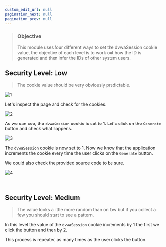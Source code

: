 ```yaml
---
custom_edit_url: null
pagination_next: null
pagination_prev: null
---
```


> ### Objective
> This module uses four different ways to set the dvwaSession cookie value, the objective of each level is to work out how the ID is generated and then infer the IDs of other system users.

## Security Level: Low
> The cookie value should be very obviously predictable.

![1](https://github.com/Knign/Write-ups/assets/110326359/b3162260-4398-415b-a2a0-1468e8ac0936)

Let's inspect the page and check for the cookies.

![2](https://github.com/Knign/Write-ups/assets/110326359/a5d88a78-c87b-4eea-b68d-fcdc3a908e8b)

As we can see, the `dvwaSession` cookie is set to 1. Let's click on the `Generate` button and check what happens.

![3](https://github.com/Knign/Write-ups/assets/110326359/9cb3a7c9-2fe2-41e3-815e-7b8a5effaa89)

The `dvwaSession` cookie is now set to 1.  Now we know that the application increments the cookie every time the user clicks on the `Generate` button.

We could also check the provided source code to be sure.

![4](https://github.com/Knign/Write-ups/assets/110326359/2b0763a6-5df4-4a30-a1a8-b74a2f075d15)

&nbsp;

## Security Level: Medium
> The value looks a little more random than on low but if you collect a few you should start to see a pattern.

In this level the value of the `dvwaSession` cookie increments by 1 the first we click the button and then by 2.

This process is repeated as many times as the user clicks the button.
